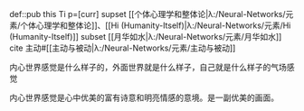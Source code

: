 def::pub this Ti p=[curr] supset [[个体心理学和整体论|λ:/Neural-Networks/元素/个体心理学和整体论]]、[[Hi (Humanity-Itself)|λ:/Neural-Networks/元素/Hi (Humanity-Itself)]] subset [[月华如水|λ:/Neural-Networks/元素/月华如水]] cite 主动#[[主动与被动|λ:/Neural-Networks/元素/主动与被动]]

内心世界感觉是什么样子的，外面世界就是什么样子，自己就是什么样子的气场感觉

内心世界感觉是心中优美的富有诗意和明亮情感的意境。是一副优美的画面。


